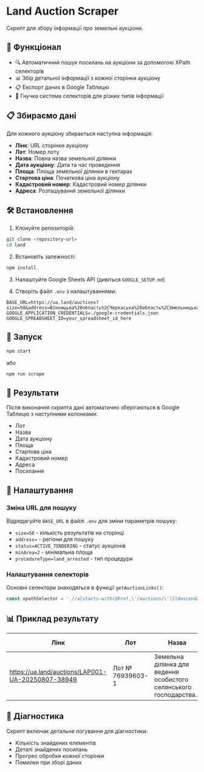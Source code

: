 # Land Auction Scraper

Скрипт для збору інформації про земельні аукціони.

## 🚀 Функціонал

- 🔍 Автоматичний пошук посилань на аукціони за допомогою XPath селекторів
- 📊 Збір детальної інформації з кожної сторінки аукціону
- 📋 Експорт даних в Google Таблицю
- 🔧 Гнучка система селекторів для різних типів інформації

## 📋 Збираємо дані

Для кожного аукціону збирається наступна інформація:

- **Лінк**: URL сторінки аукціону
- **Лот**: Номер лоту
- **Назва**: Повна назва земельної ділянки
- **Дата аукціону**: Дата та час проведення
- **Площа**: Площа земельної ділянки в гектарах
- **Стартова ціна**: Початкова ціна аукціону
- **Кадастровий номер**: Кадастровий номер ділянки
- **Адреса**: Розташування земельної ділянки

## 🛠 Встановлення

1. Клонуйте репозиторій:
```bash
git clone <repository-url>
cd land
```

2. Встановіть залежності:
```bash
npm install
```

3. Налаштуйте Google Sheets API (дивіться `GOOGLE_SETUP.md`)

4. Створіть файл `.env` з налаштуваннями:
```env
BASE_URL=https://ua.land/auctions?size=50&address=Вінницька%20область%2CЧеркаська%20область%2CХмельницька%20область%2CПолтавська%20область&status=ACTIVE_TENDERING&minArea=2&procedureType=land_arrested
GOOGLE_APPLICATION_CREDENTIALS=./google-credentials.json
GOOGLE_SPREADSHEET_ID=your_spreadsheet_id_here
```

## 🚀 Запуск

```bash
npm start
```

або

```bash
npm run scrape
```

## 📁 Результати

Після виконання скрипта дані автоматично зберігаються в Google Таблицю з наступними колонками:

- Лот
- Назва
- Дата аукціону
- Площа
- Стартова ціна
- Кадастровий номер
- Адреса
- Посилання

## 🔧 Налаштування

### Зміна URL для пошуку

Відредагуйте `BASE_URL` в файлі `.env` для зміни параметрів пошуку:

- `size=50` - кількість результатів на сторінці
- `address=` - регіони для пошуку
- `status=ACTIVE_TENDERING` - статус аукціонів
- `minArea=2` - мінімальна площа
- `procedureType=land_arrested` - тип процедури

### Налаштування селекторів

Основні селектори знаходяться в функції `getAuctionLinks()`:

```javascript
const xpathSelector = './/a[starts-with(@href,\'/auctions/\')][descendant::h4[contains(@class,\'MuiTypography-h4\')]]';
```

## 📊 Приклад результату

| Лінк | Лот | Назва | Дата аукціону | Площа | Стартова ціна | Кадастровий номер | Адреса |
|------|-----|-------|---------------|-------|---------------|-------------------|--------|
| https://ua.land/auctions/LAP001-UA-20250807-38949 | Лот № 76939603-1 | Земельна ділянка для ведення особистого селянського господарства... | 17.09.2025 11:05 | 3.9619 га | 213 900 грн | 5320884600:00:003:0128 | Полтавська область, Гребінківський район... |

## 🐛 Діагностика

Скрипт включає детальне логування для діагностики:

- Кількість знайдених елементів
- Деталі знайдених посилань
- Прогрес обробки кожної сторінки
- Помилки при зборі даних
